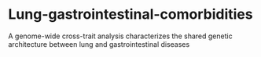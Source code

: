 # Lung-gastrointestinal-comorbidities
A genome-wide cross-trait analysis characterizes the shared genetic architecture between lung and gastrointestinal diseases
